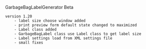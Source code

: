 GarbageBagLabelGenerator Beta
	
	version 1.20
		- label size choose window added
		- print preview form default state changed to maximized
		- Label class added
		- GarbageBagLabel class use Label class to get label size
		- Label settings load from XML settings file
		- small fixes